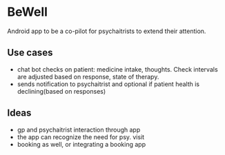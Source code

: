 # BeWell
Android app to be a co-pilot for psychaitrists to extend their attention.

## Use cases
- chat bot checks on patient: medicine intake, thoughts. Check intervals are adjusted based on response, state of therapy.
- sends notification to psychaitrist and optional if patient health is declining(based on responses)

## Ideas
- gp and psychaitrist interaction through app
- the app can recognize the need for psy. visit
- booking as well, or integrating a booking app
